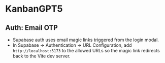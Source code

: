 # KanbanGPT5

## Auth: Email OTP
- Supabase auth uses email magic links triggered from the login modal.
- In Supabase → Authentication → URL Configuration, add `http://localhost:5173` to the allowed URLs so the magic link redirects back to the Vite dev server.
